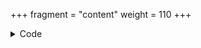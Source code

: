 +++
fragment = "content"
weight = 110
+++

<details><summary>Code</summary>
```
+++
fragment = "config"

# Define meta tags
[[meta]]
  # html = "<meta meta charset="utf-8">"

# Define link tags
[[link]]
  # block = false # Default is true
  html = "<link rel='stylesheet' href='https://bootswatch.com/4/united/bootstrap.min.css'>"

# Define scripts
[[script]]
  # block = true # Default is false
  html = """
  <script>
    document.querySelector("#code-config").style.cursor = "url('http://wiki-devel.sugarlabs.org/images/e/e2/Arrow.cur'), auto";
  </script>
  """
+++
```
</details>
